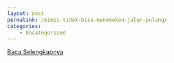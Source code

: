 ```yaml
---
layout: post
permalink: /mimpi-tidak-bisa-menemukan-jalan-pulang/
categories:
    - Uncategorized
---
```


[Baca Selengkapnya](/10)